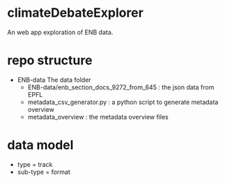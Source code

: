 # climateDebateExplorer
An web app exploration of ENB data.
# repo structure
- ENB-data
  The data folder 
  - ENB-data/enb_section_docs_9272_from_645 : the json data from EPFL
  - metadata_csv_generator.py : a python script to generate metadata overview
  - metadata_overview : the metadata overview files

# data model
- type = track
- sub-type = format

